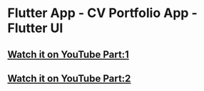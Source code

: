 # Flutter App - CV Portfolio App - Flutter UI

## [Watch it on YouTube Part:1](https://youtu.be/cd-RzMCVqzA)

## [Watch it on YouTube Part:2](https://youtu.be/ba54zrWNSTw)


